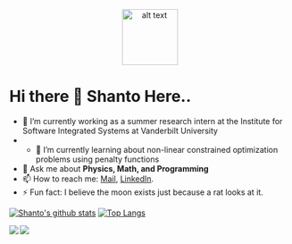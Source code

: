 <center>
<img src="https://github.com/rahul799/rahul799/blob/master/Hi.gif" alt="alt text" width="100" height="100" />
</center>

# Hi there 👋 Shanto Here..

- 🔭 I’m currently working as a summer research intern at the Institute for Software Integrated Systems at Vanderbilt University
- - 🌱 I’m currently learning about non-linear constrained optimization problems using penalty functions
- 💬 Ask me about **Physics, Math, and Programming**
- 📫 How to reach me: [Mail](mailto:sadman-ahmed.shanto@ttu.edu), [LinkedIn](https://www.linkedin.com/in/sshanto).
- ⚡ Fun fact: I believe the moon exists just because a rat looks at it. 

[![Shanto's github stats](https://github-readme-stats.vercel.app/api?username=shanto268)](https://github.com/anuraghazra/github-readme-stats)
[![Top Langs](https://github-readme-stats.vercel.app/api/top-langs/?username=shanto268)](https://github.com/anuraghazra/github-readme-stats)

<a href="https://github.com/anuraghazra/github-readme-stats">
  <img align="left" src="https://github-readme-stats.vercel.app/api/pin/?username=shanto268&repo=github-readme-stats" />
</a>
<a href="https://github.com/anuraghazra/convoychat">
  <img align="left" src="https://github-readme-stats.vercel.app/api/pin/?username=shanto268&repo=convoychat" />
</a>
